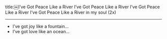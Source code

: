 title:￼I’ve Got Peace Like a River
I’ve Got Peace Like a River
I’ve Got Peace Like a River
I’ve Got Peace Like a River in my soul (2x)

---
- I’ve got joy like a fountain... 
- I’ve got love like an ocean...